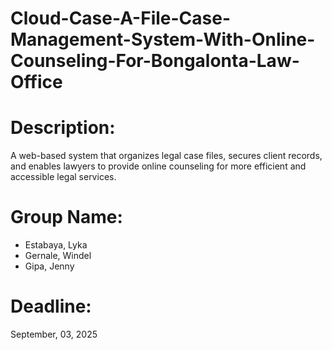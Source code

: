 # Cloud-Case-A-File-Case-Management-System-With-Online-Counseling-For-Bongalonta-Law-Office
#  Description: 
A web-based system that organizes legal case files, secures client records, and enables lawyers to provide online counseling for more efficient and accessible legal services.
# Group Name:
* Estabaya, Lyka
* Gernale, Windel
* Gipa, Jenny
# Deadline:
September, 03, 2025
